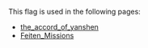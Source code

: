 This flag is used in the following pages:
 - [the_accord_of_yanshen](../events/the_accord_of_yanshen.md)
 - [Feiten_Missions](../missions/Feiten_Missions.md)
